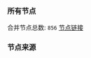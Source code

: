 ### 所有节点
合并节点总数: `856`
[节点链接](https://raw.githubusercontent.com/rzhy1/11/master/sub/sub_merge_base64.txt)

### 节点来源